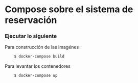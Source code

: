 # Compose sobre el sistema de reservación

### Ejecutar lo siguiente

Para construcción de las imagénes
```sh
    $ docker-compose build 
```

Para levantar los contenedores
```sh
    $ docker-compose up
```